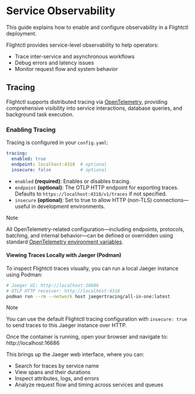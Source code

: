 # Service Observability

This guide explains how to enable and configure observability in a Flightctl deployment.

Flightctl provides service-level observability to help operators:

- Trace inter-service and asynchronous workflows
- Debug errors and latency issues
- Monitor request flow and system behavior

## Tracing

Flightctl supports distributed tracing via [OpenTelemetry](https://opentelemetry.io/), providing comprehensive visibility into service interactions, database queries, and background task execution.

### Enabling Tracing

Tracing is configured in your `config.yaml`:

```yaml
tracing:
  enabled: true
  endpoint: localhost:4318  # optional
  insecure: false           # optional
```

- `enabled` **(required)**: Enables or disables tracing.
- `endpoint` **(optional)**: The OTLP HTTP endpoint for exporting traces. Defaults to `https://localhost:4318/v1/traces` if not specified.
- `insecure` **(optional)**: Set to true to allow HTTP (non-TLS) connections—useful in development environments.

> [!NOTE]
> All OpenTelemetry-related configuration—including endpoints, protocols, batching, and internal behavior—can be defined or overridden using standard [OpenTelemetry environment variables](https://github.com/open-telemetry/opentelemetry-specification/blob/main/specification/protocol/exporter.md).

#### Viewing Traces Locally with Jaeger (Podman)

To inspect Flightctl traces visually, you can run a local Jaeger instance using Podman:

```bash
# Jaeger UI: http://localhost:16686
# OTLP HTTP receiver: http://localhost:4318
podman run --rm --network host jaegertracing/all-in-one:latest
```

> [!NOTE]
> You can use the default Flightctl tracing configuration with `insecure: true` to send traces to this Jaeger instance over HTTP.

Once the container is running, open your browser and navigate to: http://localhost:16686

This brings up the Jaeger web interface, where you can:

- Search for traces by service name
- View spans and their durations
- Inspect attributes, logs, and errors
- Analyze request flow and timing across services and queues
